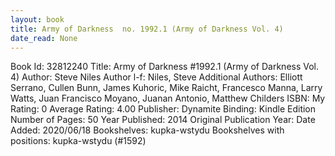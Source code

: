 ```yaml
---
layout: book
title: Army of Darkness  no. 1992.1 (Army of Darkness Vol. 4)
date_read: None
---
```


Book Id: 32812240
Title: Army of Darkness #1992.1 (Army of Darkness Vol. 4)
Author: Steve Niles
Author l-f: Niles, Steve
Additional Authors: Elliott Serrano, Cullen Bunn, James Kuhoric, Mike Raicht, Francesco Manna, Larry Watts, Juan Francisco Moyano, Juanan Antonio, Matthew Childers
ISBN: 
My Rating: 0
Average Rating: 4.00
Publisher: Dynamite
Binding: Kindle Edition
Number of Pages: 50
Year Published: 2014
Original Publication Year: 
Date Added: 2020/06/18
Bookshelves: kupka-wstydu
Bookshelves with positions: kupka-wstydu (#1592)

